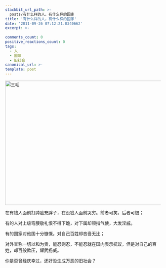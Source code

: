```yaml
---
stackbit_url_path: >-
  posts/有什么样的人，有什么样的国家
title: '有什么样的人，有什么样的国家'
date: '2011-09-26 07:12:21.0340662'
excerpt: >-
  
comments_count: 0
positive_reactions_count: 0
tags: 
  - 人
  - 国家
  - 旧社会
canonical_url: >-
template: post
---
```

<p><a href="http://www.zizhujy.com/blog/image.axd?picture=image_144.png"><img style="background-image: none; border-bottom: 0px; border-left: 0px; margin: 0px 10px 0px 0px; padding-left: 0px; padding-right: 0px; display: inline; border-top: 0px; border-right: 0px; padding-top: 0px" title="有什么样的人，有什么样的国家。" border="0" alt="三毛" src="http://www.zizhujy.com/blog/image.axd?picture=image_thumb_138.png" width="567" height="403" /></a></p>  <p>在有钱人面前打肿脸充胖子，在没钱人面前哭穷。前者可笑，后者可恨；</p>  <p>有的人对上级弯腰敬礼恨不得下跪，对下属却颐指气使，大发淫威。</p>  <p>有的国家对他国十分慷慨，对自己百姓却吝啬无比；</p>  <p>对外宣称一切以和为贵，能忍则忍，不能忍就在国内表示抗议，但是对自己的百姓，却百般欺压，耀武扬威。</p>  <p>你是否曾经庆幸过，还好没生成万恶的旧社会？</p>